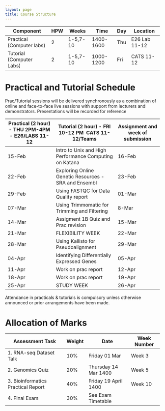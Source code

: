 ```yaml
---
layout: page
title: Course Structure
---
```


| **Component**               | **HPW** | **Weeks** | **Time**  | **Day** | **Location**          |
| --------------------------- | ------- | --------- | --------- | ------- | --------------------- |
| Practical (Computer labs)   | 2       | 1-5,7-10  | 1400-1600 | Thu     |         E26 Lab 11-12 |
| Tutorial (Computer Labs) | 2       | 1-5,7-10  | 1000-1200 | Fri     | CATS 11-12       |



# Practical and Tutorial Schedule

Prac/Tutorial sessions will be delivered synchronously as a combination of online and face-to-face live sessions with support from lecturers and demonstrators. Presentations will be recorded for reference

| Practical (2 hour) - THU 2PM-4PM - E26/LABS 11-12 | Tutorial (2 hour) - FRI 10-12 PM  CATS 11-12/Teams     | Assignment and week of submission |
| ------------------------------------------------- | ------------------------------------------------------ | --------------------------------- |
| 15-Feb                                            | Intro to Unix and High Performance Computing on Katana | 16-Feb                            | Dataset research/ Talk Prep |  |
| 22-Feb                                            | Exploring Online Genetic Resources - SRA and Ensembl   | 23-Feb                            | Q&A Prac and Talk Prep |  |
| 29-Feb                                            | Using FASTQC for Data Quality report                   | 01-Mar                            |  TALKs | Wk 3: Assignment 1a-Talk |
| 07-Mar                                            | Using Trimmomatic for Trimming and Filtering           | 8-Mar                             | Q&A Prac |  |
| 14-Mar                                            | Assigment 1B Quiz and Prac revision                    | 15-Mar                            | The complexity of the genome (JM) | Wk 5: Assignment 1B |
| 21-Mar                                            | FLEXIBILITY WEEK                                       | 22-Mar                            | FLEXIBILITY WEEK |  |
| 28-Mar                                            | Using Kallisto for Pseudoalignment                     | 29-Mar                            | GOOD FRIDAY |  |
| 04-Apr                                            | Identifying Differentially Expressed Genes             | 05-Apr                            | Ramaciotti Tour |  |
| 11-Apr                                            | Work on prac report                                    | 12-Apr                            | Sequencing Technology (JB) |  |
| 18-Apr                                            | Work on prac report                                    | 19-Apr                            | Work on prac report | Wk 10: Prac report 18/4 |
| 25-Apr                                            | STUDY WEEK                                             | 26-Apr                            | STUDY WEEK |  |


Attendance in practicals & tutorials is compulsory unless otherwise announced or prior arrangements have been made.

# Allocation of Marks 

| Assessment Task                     | Weight | Date                 | Week Number |
| ----------------------------------- | ------ | -------------------- | ----------- |
| 1\. RNA-seq Dataset Talk            | 10%    | Friday 01 Mar        | Week 3      |
| 2\. Genomics Quiz                   | 20%    | Thursday 14 Mar 1400 | Week 5      |
| 3\. Bioinformatics Practical Report | 40%    | Friday 19 April 1400 | Week 10     |
| 4\. Final Exam                      | 30%    | See Exam Timetable   |             |






